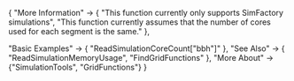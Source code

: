 {
  "More Information" ->
   {
    "This function currently only supports SimFactory simulations",
    "This function currently assumes that the number of cores used for each segment is the same."
   },

  "Basic Examples" -> {
    "ReadSimulationCoreCount[\"bbh\"]"
    },
  "See Also" -> {
    "ReadSimulationMemoryUsage", "FindGridFunctions"
   },
  "More About" -> {"SimulationTools", "GridFunctions"}
}
